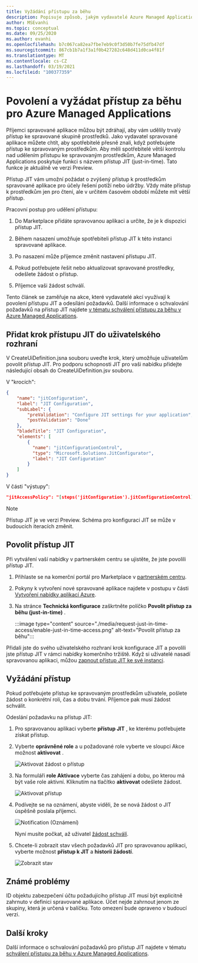```yaml
---
title: Vyžádání přístupu za běhu
description: Popisuje způsob, jakým vydavatelé Azure Managed Applications vyžadují přístup k spravované aplikaci za běhu.
author: MSEvanhi
ms.topic: conceptual
ms.date: 09/25/2020
ms.author: evanhi
ms.openlocfilehash: b7c067ca82ea7fbe7eb9c0f3d50b7fe75dfb47df
ms.sourcegitcommit: 867cb1b7a1f3a1f0b427282c648d411d0ca4f81f
ms.translationtype: MT
ms.contentlocale: cs-CZ
ms.lasthandoff: 03/19/2021
ms.locfileid: "100377359"
---
```

# <a name="enable-and-request-just-in-time-access-for-azure-managed-applications"></a>Povolení a vyžádat přístup za běhu pro Azure Managed Applications

Příjemci spravované aplikace můžou být zdráhají, aby vám udělily trvalý přístup ke spravované skupině prostředků. Jako vydavatel spravované aplikace můžete chtít, aby spotřebitelé přesně znali, když potřebujete přístup ke spravovaným prostředkům. Aby měli spotřebitelé větší kontrolu nad udělením přístupu ke spravovaným prostředkům, Azure Managed Applications poskytuje funkci s názvem přístup JIT (just-in-time). Tato funkce je aktuálně ve verzi Preview.

Přístup JIT vám umožní požádat o zvýšený přístup k prostředkům spravované aplikace pro účely řešení potíží nebo údržby. Vždy máte přístup k prostředkům jen pro čtení, ale v určitém časovém období můžete mít větší přístup.

Pracovní postup pro udělení přístupu:

1. Do Marketplace přidáte spravovanou aplikaci a určíte, že je k dispozici přístup JIT.

1. Během nasazení umožňuje spotřebiteli přístup JIT k této instanci spravované aplikace.

1. Po nasazení může příjemce změnit nastavení přístupu JIT.

1. Pokud potřebujete řešit nebo aktualizovat spravované prostředky, odešlete žádost o přístup.

1. Příjemce vaši žádost schválí.

Tento článek se zaměřuje na akce, které vydavatelé akcí využívají k povolení přístupu JIT a odesílání požadavků. Další informace o schvalování požadavků na přístup JIT najdete [v tématu schválení přístupu za běhu v Azure Managed Applications](approve-just-in-time-access.md).

## <a name="add-jit-access-step-to-ui"></a>Přidat krok přístupu JIT do uživatelského rozhraní

V CreateUiDefinition.jsna souboru uveďte krok, který umožňuje uživatelům povolit přístup JIT. Pro podporu schopnosti JIT pro vaši nabídku přidejte následující obsah do CreateUiDefinition.jsv souboru.

V "krocích":

```json
{
    "name": "jitConfiguration",
    "label": "JIT Configuration",
    "subLabel": {
        "preValidation": "Configure JIT settings for your application",
        "postValidation": "Done"
    },
    "bladeTitle": "JIT Configuration",
    "elements": [
        {
          "name": "jitConfigurationControl",
          "type": "Microsoft.Solutions.JitConfigurator",
          "label": "JIT Configuration"
        }
    ]
}
```

V části "výstupy":

```json
"jitAccessPolicy": "[steps('jitConfiguration').jitConfigurationControl]"
```

> [!NOTE]
> Přístup JIT je ve verzi Preview. Schéma pro konfiguraci JIT se může v budoucích iteracích změnit.

## <a name="enable-jit-access"></a>Povolit přístup JIT

Při vytváření vaší nabídky v partnerském centru se ujistěte, že jste povolili přístup JIT.

1. Přihlaste se na komerční portál pro Marketplace v [partnerském centru](https://partner.microsoft.com/dashboard/commercial-marketplace/overview).

1. Pokyny k vytvoření nové spravované aplikace najdete v postupu v části [Vytvoření nabídky aplikací Azure](../../marketplace/create-new-azure-apps-offer.md).

1. Na stránce **Technická konfigurace** zaškrtněte políčko **Povolit přístup za běhu (just-in-time)** .

   :::image type="content" source="./media/request-just-in-time-access/enable-just-in-time-access.png" alt-text="Povolit přístup za běhu":::

Přidali jste do svého uživatelského rozhraní krok konfigurace JIT a povolili jste přístup JIT v rámci nabídky komerčního tržiště. Když si uživatelé nasadí spravovanou aplikaci, můžou [zapnout přístup JIT ke své instanci](approve-just-in-time-access.md#enable-during-deployment).

## <a name="request-access"></a>Vyžádání přístup

Pokud potřebujete přístup ke spravovaným prostředkům uživatele, pošlete žádost o konkrétní roli, čas a dobu trvání. Příjemce pak musí žádost schválit.

Odeslání požadavku na přístup JIT:

1. Pro spravovanou aplikaci vyberte **přístup JIT** , ke kterému potřebujete získat přístup.

1. Vyberte **oprávněné role** a u požadované role vyberte ve sloupci Akce možnost **aktivovat** .

   ![Aktivovat žádost o přístup](./media/request-just-in-time-access/send-request.png)

1. Na formuláři **role Aktivace** vyberte čas zahájení a dobu, po kterou má být vaše role aktivní. Kliknutím na tlačítko **aktivovat** odešlete žádost.

   ![Aktivovat přístup](./media/request-just-in-time-access/activate-access.png) 

1. Podívejte se na oznámení, abyste viděli, že se nová žádost o JIT úspěšně poslala příjemci.

   ![Notification (Oznámení)](./media/request-just-in-time-access/in-progress.png)

   Nyní musíte počkat, až uživatel [žádost schválí](approve-just-in-time-access.md#approve-requests).

1. Chcete-li zobrazit stav všech požadavků JIT pro spravovanou aplikaci, vyberte možnost **přístup k JIT** a **historii žádostí**.

   ![Zobrazit stav](./media/request-just-in-time-access/view-status.png)

## <a name="known-issues"></a>Známé problémy

ID objektu zabezpečení účtu požadujícího přístup JIT musí být explicitně zahrnuto v definici spravované aplikace. Účet nejde zahrnout jenom ze skupiny, která je určená v balíčku. Toto omezení bude opraveno v budoucí verzi.

## <a name="next-steps"></a>Další kroky

Další informace o schvalování požadavků pro přístup JIT najdete v tématu [schválení přístupu za běhu v Azure Managed Applications](approve-just-in-time-access.md).
